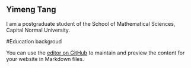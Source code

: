 ## Yimeng Tang

I am a postgraduate student of the School of Mathematical Sciences, Capital Normal University.

#Education backgroud



You can use the [editor on GitHub](https://github.com/ym-tang/ym-tang.github.io/edit/main/index.md) to maintain and preview the content for your website in Markdown files.


